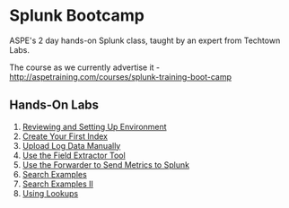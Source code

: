 # Splunk Bootcamp


ASPE's 2 day hands-on Splunk class, taught by an expert from Techtown Labs.

The course as we currently advertise it - http://aspetraining.com/courses/splunk-training-boot-camp

## Hands-On Labs

1. [Reviewing and Setting Up Environment](labs/01.md)
2. [Create Your First Index](labs/02.md)
3. [Upload Log Data Manually](labs/03.md)
4. [Use the Field Extractor Tool](labs/04.md)
5. [Use the Forwarder to Send Metrics to Splunk](labs/05.md)
6. [Search Examples](labs/06.md)
7. [Search Examples II](labs/07.md)
8. [Using Lookups](labs/08.md)
